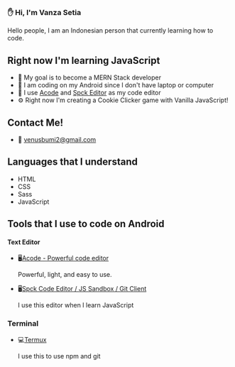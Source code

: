 ### ✋ Hi, I'm Vanza Setia
Hello people, I am an Indonesian person that currently learning how to code.

## Right now I'm learning JavaScript

- 🚩 My goal is to become a MERN Stack developer
- 📱 I am coding on my Android since I don't have laptop or computer
- 📝 I use [Acode][acode] and [Spck Editor][spckEditor] as my code editor
- ⚙️ Right now I'm creating a Cookie Clicker game with Vanilla JavaScript!

## Contact Me!
* 📧 venusbumi2@gmail.com

## Languages that I understand
* HTML
* CSS
* Sass
* JavaScript

## Tools that I use to code on Android
#### Text Editor
* 🖥️[Acode - Powerful code editor][acode]

  Powerful, light, and easy to use.

* 🖥️[Spck Code Editor / JS Sandbox / Git Client][spckEditor]

  I use this editor when I learn JavaScript
  
### Terminal
* 💻[Termux][termux]

  I use this to use npm and git

[acode]: https://play.google.com/store/apps/details?id=com.foxdebug.acodefree
[spckEditor]: https://play.google.com/store/apps/details?id=io.spck
[termux]: https://play.google.com/store/apps/details?id=com.termux
